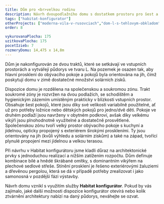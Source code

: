 ```yaml
---
title: Dům pro <br>velkou rodinu
description: Návrh dvoupodlažního domu s dostatkem prostoru pro šest a vícečlennou rodinu. V Habitat konfigurátoru jsme vybrali konstrukčně jednoduché detaily a kombinaci hmot s plochou a sedlovou střechou. Díky použití širokého vikýře má dům při pohledu z exteriéru příjemné měřítko a po vstupu dovnitř svou velikostí příjemně překvapí.
tags: ["habitat-konfigurator"]
otherProjects: ["moderna-vila-v-rusovciach","dom-l-s-tehlovym-obkladom","usadlost-na-cervenej-hore"]
order: 8

vykurovanaPlocha: 175
uzitkovaPlocha: 175
pocetIzieb: 7
rozmeryDomu: 14,475 x 14,8m
---
```


Dům je nakonfigurován ze dvou traktů, které se setkávají ve vstupních prostorách a vytvářejí půdorys ve tvaru L. Na pozemek je osazen tak, aby hlavní prosklení do obývacího pokoje a pokojů byla orientována na jih, čímž poskytují domu v zimě dostatečné množství solárních zisků.

Dispozice domu je rozdělena na společenskou a soukromou zónu. Trakt soukromé zóny je rozvržen na dvou podlažích, se schodištěm a hygienickým zázemím umístěným prakticky v blízkosti vstupních prostor. Obsahuje šest pokojů, které jsou díky své velikosti variabilně použitelné, ať už pro potřeby ložnice nebo dětských pokojů pro jedno/dvě děti. Pokoje ve druhém podlaží jsou navrženy v obytném podkroví, avšak díky velkému vikýři jsou plnohodnotně využitelné a dostatečně prosvětlené. Společenskou zónu tvoří velký prostor obývacího pokoje s kuchyní a jídelnou, opticky propojený s exteriérem širokými proskleními. Ty jsou orientovány na jih (kvůli výhledu a solárním ziskům) a také na západ, tvořící plynulé propojení mezi jídelnou a velkou terasou.

Při návrhu v Habitat konfigurátoru jsme kladli důraz na architektonické prvky s jednoduchou realizací a nižším zatížením rozpočtu. Dům definuje kombinace bílé a hnědé škrábané omítky, s dominantním vikýřem na plechové sedlové střeše. Stínění prosklení je řešeno exteriérovými žaluziemi a dřevěnou pergolou, která se dá v případě potřeby zrealizovat i jako samonosná v pozdější fázi výstavby.

Návrh domu vznikl s využitím služby <strong>Habitat konfigurátor</strong>. Pokud by vás zajímalo, jaké další možnosti dispozice konfigurátor otevírá nebo kolik ztvárnění architektury nabízí na daný půdorys, neváhejte se ozvat.